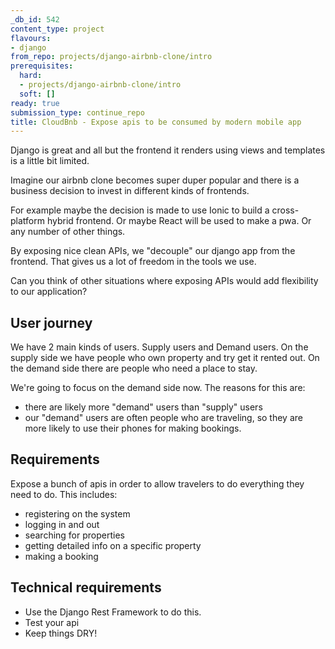 ```yaml
---
_db_id: 542
content_type: project
flavours:
- django
from_repo: projects/django-airbnb-clone/intro
prerequisites:
  hard:
  - projects/django-airbnb-clone/intro
  soft: []
ready: true
submission_type: continue_repo
title: CloudBnb - Expose apis to be consumed by modern mobile app
---
```


Django is great and all but the frontend it renders using views and templates is a little bit limited.

Imagine our airbnb clone becomes super duper popular and there is a business decision to invest in different kinds of frontends.

For example maybe the decision is made to use Ionic to build a cross-platform hybrid frontend. Or maybe React will be used to make a pwa. Or any number of other things.

By exposing nice clean APIs, we "decouple" our django app from the frontend. That gives us a lot of freedom in the tools we use.

Can you think of other situations where exposing APIs would add flexibility to our application?

## User journey

We have 2 main kinds of users. Supply users and Demand users. On the supply side we have people who own property and try get it rented out. On the demand side there are people who need a place to stay.

We're going to focus on the demand side now. The reasons for this are:

- there are likely more "demand" users than "supply" users
- our "demand" users are often people who are traveling, so they are more likely to use their phones for making bookings.

## Requirements

Expose a bunch of apis in order to allow travelers to do everything they need to do. This includes:

- registering on the system
- logging in and out
- searching for properties
- getting detailed info on a specific property
- making a booking

## Technical requirements

- Use the Django Rest Framework to do this.
- Test your api
- Keep things DRY!